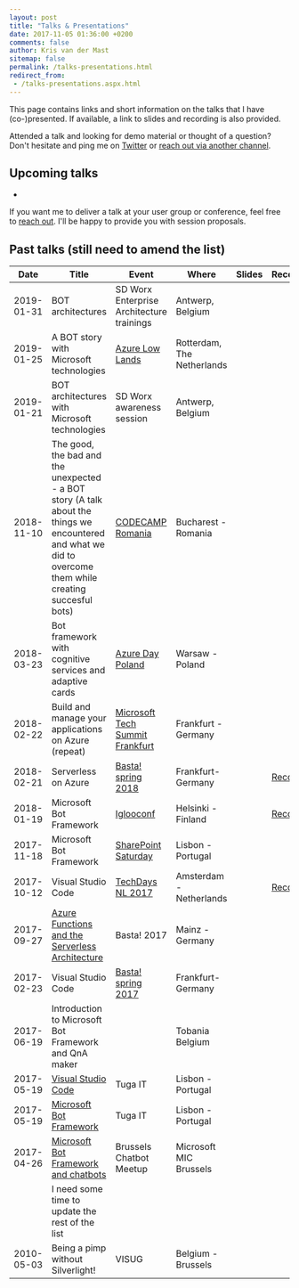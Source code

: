 ```yaml
---
layout: post
title: "Talks & Presentations"
date: 2017-11-05 01:36:00 +0200
comments: false
author: Kris van der Mast
sitemap: false
permalink: /talks-presentations.html
redirect_from:
 - /talks-presentations.aspx.html
---
```


This page contains links and short information on the talks that I have (co-)presented. If available, a link to slides and recording is also provided.

Attended a talk and looking for demo material or thought of a question? Don't hesitate and ping me on [Twitter](https://twitter.com/KrisvanderMast) or [reach out via another channel](/about-me.html).

## Upcoming talks

* 

If you want me to deliver a talk at your user group or conference, feel free to [reach out](/about-me.html). I'll be happy to provide you with session proposals.

## Past talks (still need to amend the list)

| **Date**   | **Title** | **Event**  | **Where** | **Slides** | **Recording** |
|------------|-----------|------------|-----------|------------|---------------|
| 2019-01-31 | BOT architectures | SD Worx Enterprise Architecture trainings | Antwerp, Belgium |||
| 2019-01-25 | A BOT story with Microsoft technologies | [Azure Low Lands](https://www.azurelowlands.com/) | Rotterdam, The Netherlands |||
| 2019-01-21 | BOT architectures with Microsoft technologies | SD Worx awareness session | Antwerp, Belgium |||
| 2018-11-10 | The good, the bad and the unexpected - a BOT story (A talk about the things we encountered and what we did to overcome them while creating succesful bots) | [CODECAMP Romania](https://bucuresti.codecamp.ro/) | Bucharest - Romania |||
| 2018-03-23 | Bot framework with cognitive services and adaptive cards | [Azure Day Poland](http://azureday.pro/) | Warsaw - Poland |||
| 2018-02-22 | Build and manage your applications on Azure (repeat) | [Microsoft Tech Summit Frankfurt](https://frankfurt.techsummit.microsoft.com) | Frankfurt - Germany |||
| 2018-02-21 | Serverless on Azure | [Basta! spring 2018](https://basta.net/microservices-apis/serverless-on-azure/) | Frankfurt- Germany || [Recording](https://www.youtube.com/watch?v=iiQDrGesQw4) |
| 2018-01-19 | Microsoft Bot Framework | [Iglooconf](http://www.iglooconf.fi/) | Helsinki - Finland |  | [Recording](https://www.youtube.com/watch?v=CRjy1ANbQNM)              |
| 2017-11-18 | Microsoft Bot Framework | [SharePoint Saturday](http://www.spsevents.org/city/Lisbon/Lisbon2017) | Lisbon - Portugal |  |  |
| 2017-10-12 | Visual Studio Code | [TechDays NL 2017](https://www.techdays.nl/) | Amsterdam - Netherlands | | [Recording](https://www.youtube.com/watch?v=VwLrDdEnG2A)              |
| 2017-09-27 | [Azure Functions and the Serverless Architecture](https://basta.net/microservices-apis/azure-functions-and-the-serverless-architecture/) | Basta! 2017 | Mainz - Germany |  |  |
| 2017-02-23 | Visual Studio Code | [Basta! spring 2017](https://basta.net/net-framework-c/visual-studio-code/) | Frankfurt- Germany |||
| 2017-06-19 | Introduction to Microsoft Bot Framework and QnA maker || Tobania Belgium |||
| 2017-05-19 | [Visual Studio Code](http://tugait.pt/2017/schedule-overview/) | Tuga IT | Lisbon - Portugal |||
| 2017-05-19 | [Microsoft Bot Framework](http://tugait.pt/2017/schedule-overview/) | Tuga IT | Lisbon - Portugal |||
| 2017-04-26 | [Microsoft Bot Framework and chatbots](https://www.meetup.com/Brussels-chatbot-Meetup/events/238677762/) | Brussels Chatbot Meetup | Microsoft MIC Brussels |||
|  | I need some time to update the rest of the list |||||
| 2010-05-03 | Being a pimp without Silverlight! | VISUG | Belgium - Brussels |  |  |
